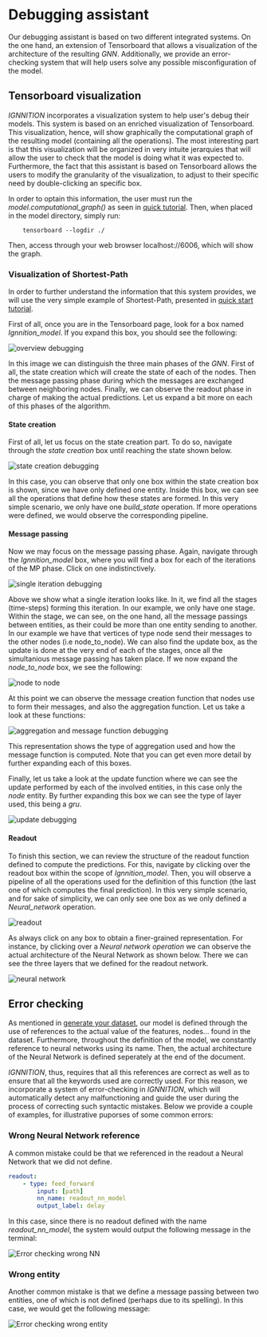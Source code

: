 # Debugging assistant
Our debugging assistant is based on two different integrated systems. On the one hand, an extension of Tensorboard that allows a visualization of the architecture of the resulting *GNN*. Additionally, we provide an error-checking system that will help users solve any possible misconfiguration of the model.

## Tensorboard visualization
*IGNNITION* incorporates a visualization system to help user's debug their models. This system is based on an enriched visualization of Tensorboard. This visualization, hence, will show graphically the computational graph of the resulting model (containing all the operations). The most interesting part is that this visualization will be organized in very intuite jerarquies that will allow the user to check that the model is doing what it was expected to. Furthermore, the fact that this assistant is based on Tensorboard allows the users to modify the granularity of the visualization, to adjust to their specific need by double-clicking an specific box.

In order to optain this information, the user must run the *model.computational_graph()* as seen in [quick tutorial](quick_tutorial.md). Then, when placed in the model directory, simply run:
```
    tensorboard --logdir ./
```
Then, access through your web browser localhost://6006, which will show the graph.

### Visualization of Shortest-Path
In order to further understand the information that this system provides, we will use the very simple example of Shortest-Path, presented in [quick start tutorial](quick_tutorial.md#step-5-debugging).

First of all, once you are in the Tensorboard page, look for a box named *Ignnition_model*. If you expand this box, you should see the following:

![overview debugging](Images/overview_debugging.png)

In this image we can distinguish the three main phases of the *GNN*. First of all, the state creation which will create the state of each of the nodes. Then the message passing phase during which the messages are exchanged between neighboring nodes. Finally, we can observe the readout phase in charge of making the actual predictions. Let us expand a bit more on each of this phases of the algorithm.

#### State creation
First of all, let us focus on the state creation part. To do so, navigate through the  *state creation* box until reaching the state shown below.

![state creation debugging](Images/state_creation.png)

In this case, you can observe that only one box within the state creation box is shown, since we have only defined one entity. Inside this box, we can see all the operations that define how these states are formed. In this very simple scenario, we only have one *build_state* operation. If more operations were defined, we would observe the corresponding pipeline.

#### Message passing
Now we may focus on the message passing phase. Again, navigate through the *Ignnition_model* box, where you will find a box for each of the iterations of the MP phase. Click on one indistinctively.

![single iteration debugging](Images/single_iteration.png)

Above we show what a single iteration looks like. In it, we find all the stages (time-steps) forming this iteration. In our example, we only have one stage. Within the stage, we can see, on the one hand, all the message passings between entities, as their could be more than one entity sending to another. In our example we have that vertices of type node send their messages to the other nodes (i.e node_to_node). We can also find the update box, as the update is done at the very end of each of the stages, once all the simultanious message passing has taken place. If we now expand the *node_to_node* box, we see the following:

![node to node](Images/node_to_node.png)

At this point we can observe the message creation function that nodes use to form their messages, and also the aggregation function. Let us take a look at these functions:

![aggregation and message function debugging](Images/aggregation_message.png)

This representation shows the type of aggregation used and how the message function is computed. Note that you can get even more detail by further expanding each of this boxes.

Finally, let us take a look at the update function where we can see the update performed by each of the involved entities, in this case only the *node* entity. By further expanding this box we can see the type of layer used, this being a *gru*.

![update debugging](Images/debugging_update.png)

#### Readout
To finish this section, we can review the structure of the readout function defined to compute the predictions. For this, navigate by clicking over the readout box within the scope of *Ignnition_model*. Then, you will observe a pipeline of all the operations used for the definition of this function (the last one of which computes the final prediction). In this very simple scenario, and for sake of simplicity, we can only see one box as we only defined a *Neural_network* operation.

![readout](Images/readout.png)

As always click on any box to obtain a finer-grained representation. For instance, by clicking over a *Neural network operation* we can observe the actual architecture of the Neural Network as shown below. There we can see the three layers that we defined for the readout network.

![neural network](Images/neural_network_architecture.png)


## Error checking
As mentioned in [generate your dataset](generate_your_dataset.md), our model is defined through the use of references to the actual value of the features, nodes... found in the dataset. Furthermore, throughout the definition of the model, we constantly reference to neural networks using its name. Then, the actual architecture of the Neural Network is defined seperately at the end of the document. 

*IGNNITION*, thus, requires that all this references are correct as well as to ensure that all the keywords used are correctly used. For this reason, we incorporate a system of error-checking in *IGNNITION*, which will automatically detect any malfunctioning and guide the user during the process of correcting such syntactic mistakes. Below we provide a couple of examples, for illustrative puporses of some common errors:

### Wrong Neural Network reference
A common mistake could be that we referenced in the readout a Neural Network that we did not define.

```yaml
readout:
    - type: feed_forward
        input: [path]
        nn_name: readout_nn_model
        output_label: delay
```

In this case, since there is no readout defined with the name *readout_nn_model*, the system would output the following message in the terminal:

![Error checking wrong NN](Images/error_checking_nn.png)

### Wrong entity
Another common mistake is that we define a message passing between two entities, one of which is not defined (perhaps due to its spelling). In this case, we would get the following message:

![Error checking wrong entity](Images/error_checking_entities.png)

